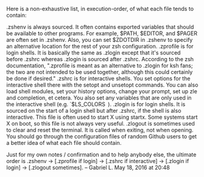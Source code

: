 Here is a non-exhaustive list, in execution-order, of what each file tends to contain:

.zshenv is always sourced. It often contains exported variables that should be available to other programs. For example, $PATH, $EDITOR, and $PAGER are often set in .zshenv. Also, you can set $ZDOTDIR in .zshenv to specify an alternative location for the rest of your zsh configuration.
.zprofile is for login shells. It is basically the same as .zlogin except that it's sourced before .zshrc whereas .zlogin is sourced after .zshrc. According to the zsh documentation, ".zprofile is meant as an alternative to .zlogin for ksh fans; the two are not intended to be used together, although this could certainly be done if desired."
.zshrc is for interactive shells. You set options for the interactive shell there with the setopt and unsetopt commands. You can also load shell modules, set your history options, change your prompt, set up zle and completion, et cetera. You also set any variables that are only used in the interactive shell (e.g. `$LS_COLORS` `).
.zlogin is for login shells. It is sourced on the start of a login shell but after .zshrc, if the shell is also interactive. This file is often used to start X using startx. Some systems start X on boot, so this file is not always very useful.
.zlogout is sometimes used to clear and reset the terminal. It is called when exiting, not when opening.
You should go through the configuration files of random Github users to get a better idea of what each file should contain.

Just for my own notes / confirmation and to help anybody else, the ultimate order is .zshenv → [.zprofile if login] → [.zshrc if interactive] → [.zlogin if login] → [.zlogout sometimes]. –
Gabriel L.
 May 18, 2016 at 20:48
